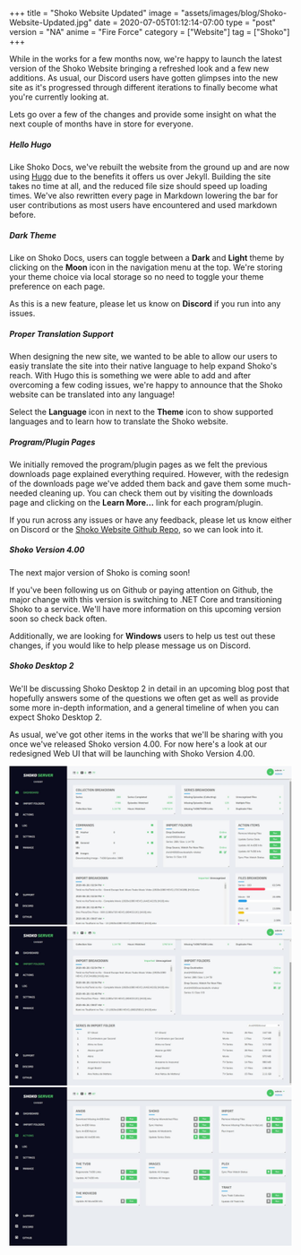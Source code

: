 +++
title = "Shoko Website Updated"
image = "assets/images/blog/Shoko-Website-Updated.jpg"
date = 2020-07-05T01:12:14-07:00
type = "post"
version = "NA"
anime = "Fire Force"
category = ["Website"]
tag = ["Shoko"]
+++

While in the works for a few months now, we're happy to launch the latest version of the Shoko Website bringing a refreshed look and a few new additions. As usual, our Discord users have gotten glimpses into the new site as it's progressed through different iterations to finally become what you're currently looking at. 

Lets go over a few of the changes and provide some insight on what the next couple of months have in store for everyone. 

##### Hello Hugo

Like Shoko Docs, we've rebuilt the website from the ground up and are now using [Hugo](https://gohugo.io/) due to the benefits it offers us over Jekyll. Building the site takes no time at all, and the reduced file size should speed up loading times. We've also rewritten every page in Markdown lowering the bar for user contributions as most users have encountered and used markdown before. 

##### Dark Theme

Like on Shoko Docs, users can toggle between a **Dark** and **Light** theme by clicking on the **Moon** icon in the navigation menu at the top. We're storing your theme choice via local storage so no need to toggle your theme preference on each page. 

As this is a new feature, please let us know on **Discord** if you run into any issues. 

##### Proper Translation Support

When designing the new site, we wanted to be able to allow our users to easiy translate the site into their native language to help expand Shoko's reach. With Hugo this is something we were able to add and after overcoming a few coding issues, we're happy to announce that the Shoko website can be translated into any language! 

Select the **Language** icon in next to the **Theme** icon to show supported languages and to learn how to translate the Shoko website.

##### Program/Plugin Pages

We initially removed the program/plugin pages as we felt the previous downloads page explained everything required. However, with the redesign of the downloads page we've added them back and gave them some much-needed cleaning up. You can check them out by visiting the downloads page and clicking on the **Learn More...** link for each program/plugin. 

If you run across any issues or have any feedback, please let us know either on Discord or the [Shoko Website Github Repo](https://github.com/ShokoAnime/ShokoSite), so we can look into it. 

##### Shoko Version 4.00

The next major version of Shoko is coming soon!

If you've been following us on Github or paying attention on Github, the major change with this version is switching to .NET Core and transitioning Shoko to a service. We'll have more information on this upcoming version soon so check back often. 

Additionally, we are looking for **Windows** users to help us test out these changes, if you would like to help please message us on Discord. 

 ##### Shoko Desktop 2
 
We'll be discussing Shoko Desktop 2 in detail in an upcoming blog post that hopefully answers some of the questions we often get as well as provide some more in-depth information, and a general timeline of when you can expect Shoko Desktop 2. 
 
As usual, we've got other items in the works that we'll be sharing with you once we've released Shoko version 4.00. For now here's a look at our redesigned Web UI that will be launching with Shoko Version 4.00.
 
![Shoko Server Web UI 01](/assets/images/blog/Shoko-Website-Updated-Web-UI-01.jpg)
![Shoko Server Web UI 02](/assets/images/blog/Shoko-Website-Updated-Web-UI-02.jpg)
![Shoko Server Web UI 03](/assets/images/blog/Shoko-Website-Updated-Web-UI-03.jpg)
 
 
 
 
 